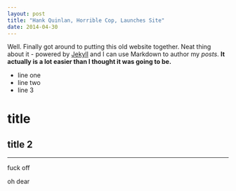 ```yaml
---
layout: post
title: "Hank Quinlan, Horrible Cop, Launches Site"
date: 2014-04-30
---
```


Well. Finally got around to putting this old website together. Neat thing about it - powered by [Jekyll](http://jekyllrb.com) and I can use Markdown to author my _posts_. **It actually is a lot easier than I thought it was going to be.**

* line one
* line two
* line 3

# title

## title 2
**********

fuck off

oh dear

